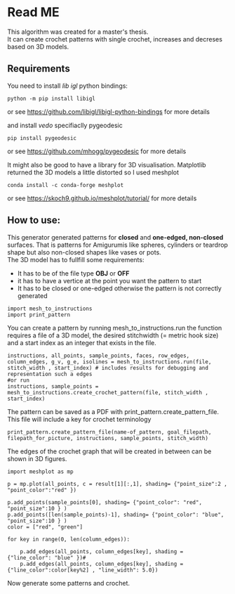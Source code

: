 # Read ME
This algorithm was created for a master's thesis.    
It can create crochet patterns with single crochet, increases and decreses based on 3D models.

## Requirements
You need to install *lib igl* python bindings: 
```
python -m pip install libigl
```
or see https://github.com/libigl/libigl-python-bindings for more details

and install *vedo* specifiaclly pygeodesic
```
pip install pygeodesic
```
or see https://github.com/mhogg/pygeodesic for more details    

It might also be good to have a library for 3D visualisation. Matplotlib returned the 3D models a little distorted so I used meshplot
```
conda install -c conda-forge meshplot 
```
or see https://skoch9.github.io/meshplot/tutorial/ for more details

## How to use:

This generator generated patterns for **closed** and **one-edged, non-closed** surfaces. That is patterns for Amigurumis like spheres, cylinders or teardrop shape but also non-closed shapes like vases or pots.    
The 3D model has to fullfill some requirements:     
- It has to be of the file type **OBJ** or **OFF**
- it has to have a vertice at the point you want the pattern to start
- It has to be closed or one-edged otherwise the pattern is not correctly generated

```
import mesh_to_instructions
import print_pattern
```

You can create a pattern by running mesh_to_instructions.run the function requires a file of a 3D model, the desired stitchwidth (= metric hook size) and a start index as an integer that exists in the file.

``` 
instructions, all_points, sample_points, faces, row_edges, column_edges, g_v, g_e, isolines = mesh_to_instructions.run(file, stitch_width , start_index) # includes results for debugging and representation such a edges
#or run 
instructions, sample_points = mesh_to_instructions.create_crochet_pattern(file, stitch_width , start_index)
```

The pattern can be saved as a PDF with  print_pattern.create_pattern_file. This file will include a key for crochet terminology

```
print_pattern.create_pattern_file(name-of_pattern, goal_filepath, filepath_for_picture, instructions, sample_points, stitch_width)
```

The edges of the crochet graph that will be created in between can be shown in 3D figures.

```
import meshplot as mp

p = mp.plot(all_points, c = result[1][:,1], shading= {"point_size":2 , "point_color":"red" })

p.add_points(sample_points[0], shading= {"point_color": "red", "point_size":10 } )
p.add_points([len(sample_points)-1], shading= {"point_color": "blue", "point_size":10 } )
color = ["red", "green"]

for key in range(0, len(column_edges)):

    p.add_edges(all_points, column_edges[key], shading = {"line_color": "blue" })#
    p.add_edges(all_points, column_edges[key], shading = {"line_color":color[key%2] , "line_width": 5.0})

```

Now generate some patterns and crochet.
